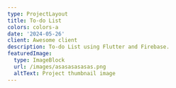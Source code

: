 ```yaml
---
type: ProjectLayout
title: To-do List
colors: colors-a
date: '2024-05-26'
client: Awesome client
description: To-do List using Flutter and Firebase.
featuredImage:
  type: ImageBlock
  url: /images/asasasasasas.png
  altText: Project thumbnail image
---
```

